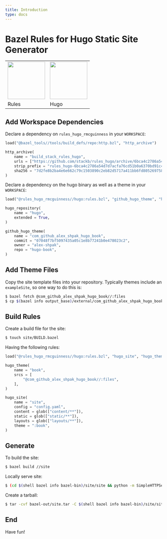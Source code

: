 ```yaml
---
title: Introduction
type: docs
---
```


# Bazel Rules for Hugo Static Site Generator

<table><tr>
<td><img src="https://bazel.build/images/bazel-icon.svg" height="120"/></td>
<td><img src="https://raw.githubusercontent.com/gohugoio/hugoDocs/master/static/img/hugo-logo.png" height="120"/></td>
</tr><tr>
<td>Rules</td>
<td>Hugo</td>
</tr></table>

## Add Workspace Dependencies

Declare a dependency on `rules_hugo_rmcguinness` in your `WORKSPACE`:

```python
load("@bazel_tools//tools/build_defs/repo:http.bzl", "http_archive")

http_archive(
    name = "build_stack_rules_hugo",
    urls = ["https://github.com/stackb/rules_hugo/archive/6bca4c2786a54d7d7acfa76cd51b0a6370bd91c4.tar.gz"],
    strip_prefix = "rules_hugo-6bca4c2786a54d7d7acfa76cd51b0a6370bd91c4",
    sha256 = "7d2fe8b2ba4e6e662c79c1503890c2eb82d5717a411bb6fd805269758da40c9a",
)
```

Declare a dependency on the hugo binary as well as a theme in your `WORKSPACE`:

```python
load("@rules_hugo_rmcguinness//hugo:rules.bzl", "github_hugo_theme", "hugo_repository")

hugo_repository(
    name = "hugo",
    extended = True,
)

github_hugo_theme(
    name = "com_github_alex_shpak_hugo_book",
    commit = "07048f7bf5097435a05c1e8b77241b0e478023c2",
    owner = "alex-shpak",
    repo = "hugo-book",
)
```

## Add Theme Files

Copy the site template files into your repository.  Typically themes include an
`exampleSite`, so one way to do this is:

```sh
$ bazel fetch @com_github_alex_shpak_hugo_book//:files
$ cp $(bazel info output_base)/external/com_github_alex_shpak_hugo_book/exampleSite/ ./site
```

## Build Rules

Create a build file for the site:

```sh
$ touch site/BUILD.bazel
```

Having the following rules:

```python
load("@rules_hugo_rmcguinness//hugo:rules.bzl", "hugo_site", "hugo_theme")

hugo_theme(
    name = "book",
    srcs = [
        "@com_github_alex_shpak_hugo_book//:files",
    ],
)

hugo_site(
    name = "site",
    config = "config.yaml",
    content = glob(["content/**"]),
    static = glob(["static/**"]),
    layouts = glob(["layouts/**"]),
    theme = ":book",
)
```

## Generate

To build the site:

```sh
$ bazel build //site
```

Locally serve site:

```sh
$ (cd $(shell bazel info bazel-bin)/site/site && python -m SimpleHTTPServer 7070)
```

Create a tarball:

```sh
$ tar -cvf bazel-out/site.tar -C $(shell bazel info bazel-bin)/site/site .
```

## End

Have fun!
